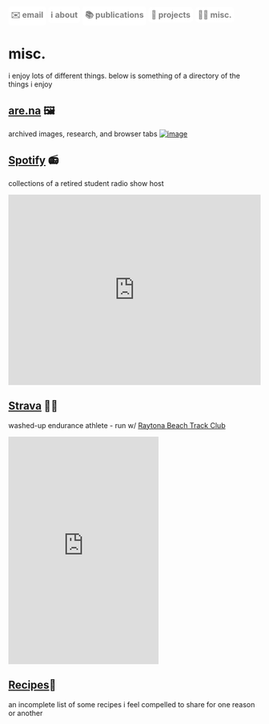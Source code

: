 <a href="mailto:bgw4g5@gmail.com" style="display: inline-block; padding: 5px 5px; font-size: 16px; color: gray; background-color: white; text-align: center; text-decoration: none; border-radius: 5px;">✉️ email</a>  <a href="https://bryangw.me/" style="display: inline-block; padding: 5px 5px; font-size: 16px; color: gray; background-color: white; text-align: center; text-decoration: none; border-radius: 5px;">ℹ️ about</a>  <a href="https://bryangw.me/publications" style="display: inline-block; padding: 5px 5px; font-size: 16px; color: gray; background-color: white; text-align: center; text-decoration: none; border-radius: 5px;">📚 publications</a>  <a href="https://bryangw.me/projects" style="display: inline-block; padding: 5px 5px; font-size: 16px; color: gray; background-color: white; text-align: center; text-decoration: none; border-radius: 5px;">🧰 projects</a>  <a href="https://bryangw.me/misc" style="display: inline-block; padding: 5px 5px; font-size: 16px; color: gray; background-color: white; text-align: center; text-decoration: none; border-radius: 5px;">🏄‍♂️ misc.</a>
----------------

# misc.
i enjoy lots of different things. below is something of a directory of the things i enjoy

## [are.na](https://www.are.na/bryan-wilson) 🖼️
archived images, research, and browser tabs
[![image](https://github.com/user-attachments/assets/c5bb57a8-af75-41c6-bdbc-1e83fa1c53f9)](https://www.are.na/bryan-wilson/strange-loops-2wuupdiwraa)


## [Spotify](https://open.spotify.com/user/bryangwilson?si=msEW9mCyRP6YXjE12cfirQ) 📻
collections of a retired student radio show host
<iframe src="https://open.spotify.com/embed/playlist/6oRpElvpkFaEQBWpnS7nI3?theme=0" width="100%" height="380" frameBorder="0" allowfullscreen="" allow="autoplay; clipboard-write; encrypted-media; fullscreen; picture-in-picture"></iframe>

## [Strava](https://www.strava.com/athletes/14353137) 🏃‍♂️
washed-up endurance athlete - run w/ [Raytona Beach Track Club](https://www.instagram.com/raytona_beach/) 

<iframe height='454' width='300' frameborder='0' allowtransparency='true' scrolling='no' src='https://www.strava.com/athletes/14353137/latest-rides/575ae24ef28b1585d7b166a781929ab0796e8adc'></iframe>

## [Recipes](https://hackmd.io/@b4wLC1CbS2SjN3JrULd69w/ByXh7bE0r)🍲
an incomplete list of some recipes i feel compelled to share for one reason or another
